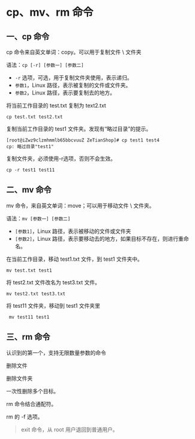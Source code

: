 # cp、mv、rm 命令

## 一、cp 命令

cp 命令来自英文单词：copy。可以用于复制文件 \ 文件夹

语法：`cp [-r] [参数一] [参数二]`

- `-r` 选项，可选，用于复制文件夹使用，表示递归。
- `参数1`，Linux 路径，表示被复制的文件或文件夹。
- `参数2`，Linux 路径，表示要复制去的地方。

将当前工作目录的 test.txt 复制为 text2.txt

```shell
cp test.txt test2.txt
```

复制当前工作目录的 test1 文件夹。发现有“略过目录”的提示。

```shell
[root@iZwz9clzmhmmlb65bbcvuuZ ZeTianShop]# cp test1 test4
cp: 略过目录"test1"
```

复制文件夹，必须使用-r选项，否则不会生效。

```shell
cp -r test1 test11
```

## 二、mv 命令

mv 命令，来自英文单词：move；可以用于移动文件 \ 文件夹。

语法：`mv [参数一] [参数二]`

- `[参数1]`，Linux 路径，表示被移动的文件或文件夹
- `[参数2]`，Linux 路径，表示要移动去的地方，如果目标不存在，则进行重命名。

在当前工作目录，移动 test1.txt 文件，到 test1 文件夹中。

```shell
mv test.txt test1
```

将 test2.txt 文件改名为 test3.txt 文件。

```shell
mv test2.txt test3.txt
```

将 test11 文件夹，移动到 test1 文件夹里

```shell
 mv test11 test1
```

## 三、rm 命令

认识到的第一个，支持无限数量参数的命令



删除文件



删除文件夹



一次性删除多个目标。



rm 命令结合通配符。



rm 的 -f 选项。

> exit 命令，从 root 用户退回到普通用户。
